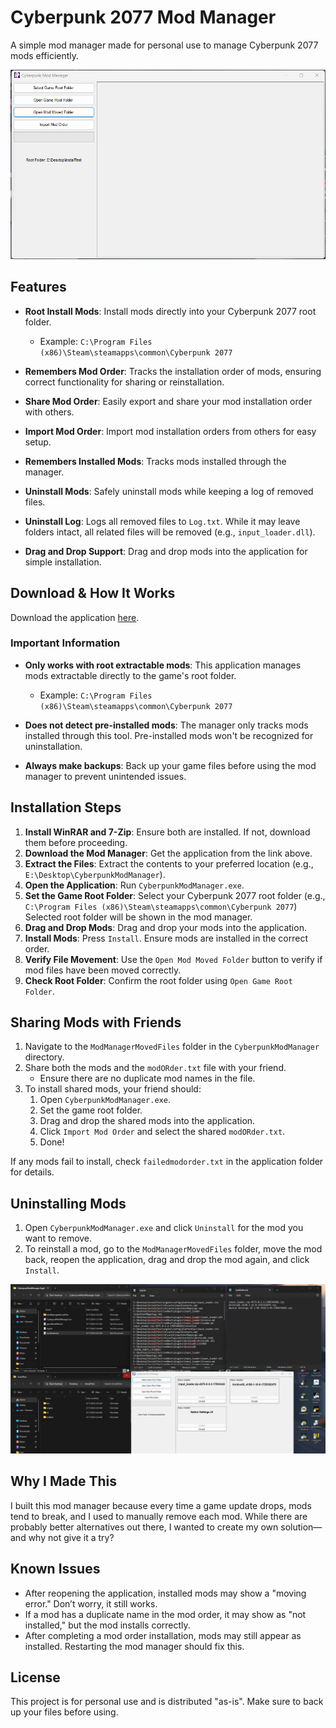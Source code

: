 # Cyberpunk 2077 Mod Manager

A simple mod manager made for personal use to manage Cyberpunk 2077 mods efficiently.

![Mod Manager](Assets/CMM.png)


## Features

- **Root Install Mods**: Install mods directly into your Cyberpunk 2077 root folder.
  - Example: `C:\Program Files (x86)\Steam\steamapps\common\Cyberpunk 2077`
  
- **Remembers Mod Order**: Tracks the installation order of mods, ensuring correct functionality for sharing or reinstallation.
  
- **Share Mod Order**: Easily export and share your mod installation order with others.

- **Import Mod Order**: Import mod installation orders from others for easy setup.

- **Remembers Installed Mods**: Tracks mods installed through the manager.

- **Uninstall Mods**: Safely uninstall mods while keeping a log of removed files.

- **Uninstall Log**: Logs all removed files to `Log.txt`. While it may leave folders intact, all related files will be removed (e.g., `input_loader.dll`).

- **Drag and Drop Support**: Drag and drop mods into the application for simple installation.

## Download & How It Works

Download the application [here](https://drive.google.com/drive/folders/1Dkg-b74nzwPhBlVNKKUN9NCdZIEuocwb?usp=sharing).

### Important Information

- **Only works with root extractable mods**: This application manages mods extractable directly to the game's root folder.
  - Example: `C:\Program Files (x86)\Steam\steamapps\common\Cyberpunk 2077`
  
- **Does not detect pre-installed mods**: The manager only tracks mods installed through this tool. Pre-installed mods won't be recognized for uninstallation.

- **Always make backups**: Back up your game files before using the mod manager to prevent unintended issues.

## Installation Steps

1. **Install WinRAR and 7-Zip**: Ensure both are installed. If not, download them before proceeding.
2. **Download the Mod Manager**: Get the application from the link above.
3. **Extract the Files**: Extract the contents to your preferred location (e.g., `E:\Desktop\CyberpunkModManager`).
4. **Open the Application**: Run `CyberpunkModManager.exe`.
5. **Set the Game Root Folder**: Select your Cyberpunk 2077 root folder (e.g., `C:\Program Files (x86)\Steam\steamapps\common\Cyberpunk 2077`) Selected root folder will be shown in the mod manager.
6. **Drag and Drop Mods**: Drag and drop your mods into the application.
7. **Install Mods**: Press `Install`. Ensure mods are installed in the correct order.
8. **Verify File Movement**: Use the `Open Mod Moved Folder` button to verify if mod files have been moved correctly.
9. **Check Root Folder**: Confirm the root folder using `Open Game Root Folder`.

## Sharing Mods with Friends

1. Navigate to the `ModManagerMovedFiles` folder in the `CyberpunkModManager` directory.
2. Share both the mods and the `modORder.txt` file with your friend.
   - Ensure there are no duplicate mod names in the file.
3. To install shared mods, your friend should:
   1. Open `CyberpunkModManager.exe`.
   2. Set the game root folder.
   3. Drag and drop the shared mods into the application.
   4. Click `Import Mod Order` and select the shared `modORder.txt`.
   5. Done!

If any mods fail to install, check `failedmodorder.txt` in the application folder for details.

## Uninstalling Mods

1. Open `CyberpunkModManager.exe` and click `Uninstall` for the mod you want to remove.
2. To reinstall a mod, go to the `ModManagerMovedFiles` folder, move the mod back, reopen the application, drag and drop the mod again, and click `Install`.

![Mod Manager After Install Some Mods](Assets/After%20Installing%20some%20mods.png)


## Why I Made This

I built this mod manager because every time a game update drops, mods tend to break, and I used to manually remove each mod. While there are probably better alternatives out there, I wanted to create my own solution—and why not give it a try?

## Known Issues

- After reopening the application, installed mods may show a "moving error." Don’t worry, it still works.
- If a mod has a duplicate name in the mod order, it may show as "not installed," but the mod installs correctly.
- After completing a mod order installation, mods may still appear as installed. Restarting the mod manager should fix this.


## License

This project is for personal use and is distributed "as-is". Make sure to back up your files before using.
